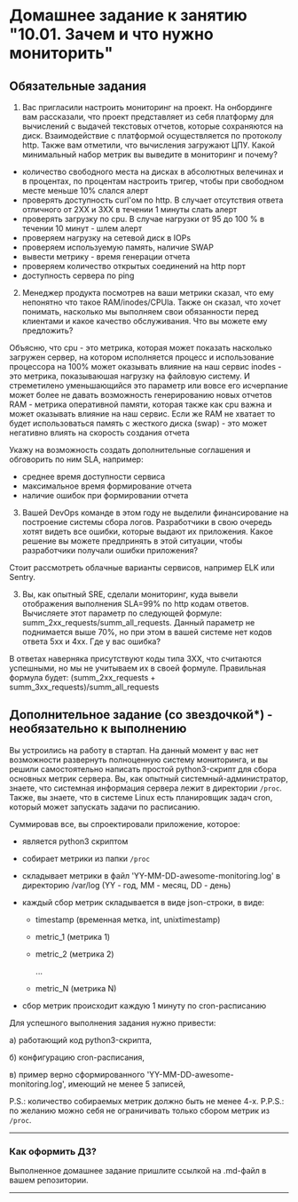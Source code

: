 # Домашнее задание к занятию "10.01. Зачем и что нужно мониторить"

## Обязательные задания

1. Вас пригласили настроить мониторинг на проект. На онбординге вам рассказали, что проект представляет из себя 
платформу для вычислений с выдачей текстовых отчетов, которые сохраняются на диск. Взаимодействие с платформой 
осуществляется по протоколу http. Также вам отметили, что вычисления загружают ЦПУ. Какой минимальный набор метрик вы
выведите в мониторинг и почему?

- количество свободного места на дисках в абсолютных велечинах и в процентах, по процентам настроить тригер, чтобы при свободном месте меньше 10% слался алерт
- проверять доступность curl'ом по http. В случает отсутствия ответа отличного от 2XX и 3XX в течении 1 минуты слать алерт
- проверять загрузку по cpu. В случае нагрузки от 95 до 100 % в течении 10 минут - шлем алерт
- проверяем нагрузку на сетевой диск в IOPs
- проверяем используемую память, наличие SWAP
- вывести метрику - время генерации отчета
- проверяем количество открытых соединений на http порт
- доступность сервера по ping

2. Менеджер продукта посмотрев на ваши метрики сказал, что ему непонятно что такое RAM/inodes/CPUla. Также он сказал, 
что хочет понимать, насколько мы выполняем свои обязанности перед клиентами и какое качество обслуживания. Что вы 
можете ему предложить?

Объясню, что
cpu - это метрика, которая может показать насколько загружен сервер, на котором исполняется процесс и использование процессора на 100% может оказывать влияние на наш сервис
inodes - это метрика, показываюшая нагрузку на файловую систему. И стреметилено уменьшающийся это параметр или вовсе его исчерпание может более не давать возможность генерированию новых отчетов
RAM - метрика оперативной памяти, которая также как cpu важна и может оказывать влияние на наш сервис. Если же RAM не хватает то будет использоваться память с жесткого диска (swap) - это может негативно влиять на скорость создания отчета

Укажу на возможность создать дополнительные соглашения и обговорить по ним SLA, например:
- среднее время доступности сервиса
- максимальное время формирование отчета
- наличие ошибок при формировании отчета

3. Вашей DevOps команде в этом году не выделили финансирование на построение системы сбора логов. Разработчики в свою 
очередь хотят видеть все ошибки, которые выдают их приложения. Какое решение вы можете предпринять в этой ситуации, 
чтобы разработчики получали ошибки приложения?

Стоит рассмотреть облачные варианты  сервисов, например ELK или Sentry.

3. Вы, как опытный SRE, сделали мониторинг, куда вывели отображения выполнения SLA=99% по http кодам ответов. 
Вычисляете этот параметр по следующей формуле: summ_2xx_requests/summ_all_requests. Данный параметр не поднимается выше 
70%, но при этом в вашей системе нет кодов ответа 5xx и 4xx. Где у вас ошибка?

В ответах наверняка присутствуют коды типа 3XX, что считаются успешными, но мы не учитываем их в своей формуле.
Правильная формула будет: (summ_2xx_requests + summ_3xx_requests)/summ_all_requests 

## Дополнительное задание (со звездочкой*) - необязательно к выполнению

Вы устроились на работу в стартап. На данный момент у вас нет возможности развернуть полноценную систему 
мониторинга, и вы решили самостоятельно написать простой python3-скрипт для сбора основных метрик сервера. Вы, как 
опытный системный-администратор, знаете, что системная информация сервера лежит в директории `/proc`. 
Также, вы знаете, что в системе Linux есть  планировщик задач cron, который может запускать задачи по расписанию.

Суммировав все, вы спроектировали приложение, которое:
- является python3 скриптом
- собирает метрики из папки `/proc`
- складывает метрики в файл 'YY-MM-DD-awesome-monitoring.log' в директорию /var/log 
(YY - год, MM - месяц, DD - день)
- каждый сбор метрик складывается в виде json-строки, в виде:
  + timestamp (временная метка, int, unixtimestamp)
  + metric_1 (метрика 1)
  + metric_2 (метрика 2)
  
     ...
     
  + metric_N (метрика N)
  
- сбор метрик происходит каждую 1 минуту по cron-расписанию

Для успешного выполнения задания нужно привести:

а) работающий код python3-скрипта,

б) конфигурацию cron-расписания,

в) пример верно сформированного 'YY-MM-DD-awesome-monitoring.log', имеющий не менее 5 записей,

P.S.: количество собираемых метрик должно быть не менее 4-х.
P.P.S.: по желанию можно себя не ограничивать только сбором метрик из `/proc`.

---

### Как оформить ДЗ?

Выполненное домашнее задание пришлите ссылкой на .md-файл в вашем репозитории.

---
